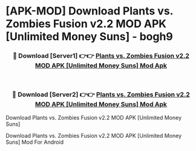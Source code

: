 # [APK-MOD] Download Plants vs. Zombies Fusion v2.2 MOD APK [Unlimited Money Suns] - bogh9


<div align="center">
<h3>🔴 Download [Server1] 👉👉 <a href="https://apk-comot.site?title=Plants_vs._Zombies_Fusion_v2.2_MOD_APK_[Unlimited_Money_Suns]">Plants vs. Zombies Fusion v2.2 MOD APK [Unlimited Money Suns] Mod Apk</a></h3><br>
<h3>🔴 Download [Server2] 👉👉 <a href="https://apk-comot.site?title=Plants_vs._Zombies_Fusion_v2.2_MOD_APK_[Unlimited_Money_Suns]">Plants vs. Zombies Fusion v2.2 MOD APK [Unlimited Money Suns] Mod Apk</a></h3>
</div>



Download Plants vs. Zombies Fusion v2.2 MOD APK [Unlimited Money Suns] 

Download Plants vs. Zombies Fusion v2.2 MOD APK [Unlimited Money Suns] Mod For Android